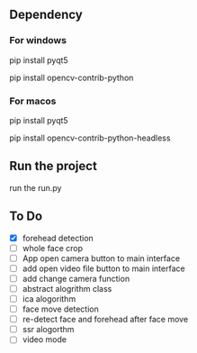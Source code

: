 ## Dependency
### For windows 
pip install pyqt5

pip install opencv-contrib-python

### For macos 
pip install pyqt5

pip install opencv-contrib-python-headless 

## Run the project 
run the run.py



## To Do 
- [x] forehead detection 
- [ ] whole face crop 
- [ ] App open camera button to main interface 
- [ ] add open video file button to main interface 
- [ ] add change camera function 
- [ ] abstract alogrithm class 
- [ ] ica alogorithm
- [ ] face move detection 
- [ ] re-detect face and forehead after face move  
- [ ] ssr alogorthm 
- [ ] video mode 